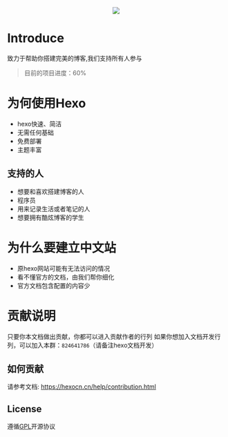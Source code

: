 <center><img src="https://cdn.jsdelivr.net/gh/mrhuanhao/hexocn/icon/hexo.png"></center>

# Introduce

致力于帮助你搭建完美的博客,我们支持所有人参与

> 目前的项目进度：60%

# 为何使用Hexo
* hexo快速、简洁
* 无需任何基础
* 免费部署
* 主题丰富

## 支持的人
* 想要和喜欢搭建博客的人
* 程序员
* 用来记录生活或者笔记的人
* 想要拥有酷炫博客的学生

# 为什么要建立中文站
- 原hexo网站可能有无法访问的情况
- 看不懂官方的文档，由我们帮你细化
- 官方文档包含配置的内容少


# 贡献说明
只要你本文档做出贡献，你都可以进入贡献作者的行列
如果你想加入文档开发行列，可以加入本群：`824641786`（请备注hexo文档开发）

## 如何贡献
请参考文档: <https://hexocn.cn/help/contribution.html>

## License

遵循[GPL](https://github.com/kjhuanhao/hexocn/blob/master/LICENSE)开源协议


